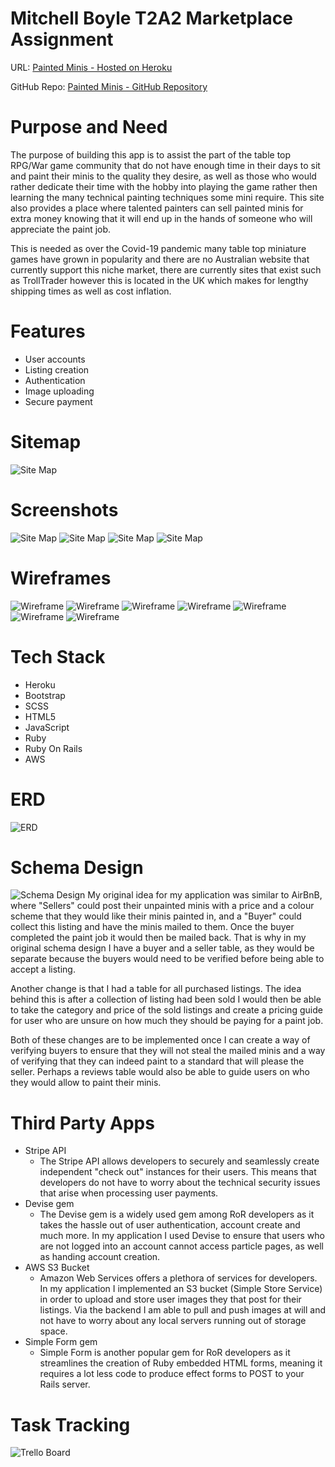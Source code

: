 # Mitchell Boyle T2A2 Marketplace Assignment

URL: [Painted Minis - Hosted on Heroku](https://paintedminis.herokuapp.com/)

GitHub Repo: [Painted Minis - GitHub Repository](https://github.com/BroadwayAus/PaintedMinis)

# Purpose and Need
The purpose of building this app is to assist the part of the table top RPG/War game community that do not have enough time in their days to sit and paint their minis to the quality they desire, as well as those who would rather dedicate their time with the hobby into playing the game rather then learning the many technical painting techniques some mini require. This site also provides a place where talented painters can sell painted minis for extra money knowing that it will end up in the hands of someone who will appreciate the paint job.

This is needed as over the Covid-19 pandemic many table top miniature games have grown in popularity and there are no Australian website that currently support this niche market, there are currently sites that exist such as TrollTrader however this is located in the UK which makes for lengthy shipping times as well as cost inflation.

# Features
- User accounts
- Listing creation
- Authentication
- Image uploading
- Secure payment

# Sitemap
![Site Map](./docs/img/Site_Map.png)

# Screenshots
![Site Map](./docs/img/screenshot1.png)
![Site Map](./docs/img/screenshot2.png)
![Site Map](./docs/img/screenshot3.png)
![Site Map](./docs/img/screenshot4.png)

# Wireframes
![Wireframe](./docs/img/Home.png)
![Wireframe](./docs/img/Home_Mobile.png)
![Wireframe](./docs/img/Browse.png)
![Wireframe](./docs/img/Browse_Mobile.png)
![Wireframe](./docs/img/Post.png)
![Wireframe](./docs/img/Post_Mobile.png)
![Wireframe](./docs/img/Single_Listing.png)

# Tech Stack
- Heroku
- Bootstrap
- SCSS
- HTML5
- JavaScript
- Ruby
- Ruby On Rails
- AWS

# ERD
![ERD](./docs/img/ERD.png)

# Schema Design
![Schema Design](./docs/img/Schema.png)
My original idea for my application was similar to AirBnB, where "Sellers" could post their unpainted minis with a price and a colour scheme that they would like their minis painted in, and a "Buyer" could collect this listing and have the minis mailed to them. Once the buyer completed the paint job it would then be mailed back. That is why in my original schema design I have a buyer and a seller table, as they would be separate because the buyers would need to be verified before being able to accept a listing. 

Another change is that I had a table for all purchased listings. The idea behind this is after a collection of listing had been sold I would then be able to take the category and price of the sold listings and create a pricing guide for user who are unsure on how much they should be paying for a paint job.

Both of these changes are to be implemented once I can create a way of verifying buyers to ensure that they will not steal the mailed minis and a way of verifying that they can indeed paint to a standard that will please the seller. Perhaps a reviews table would also be able to guide users on who they would allow to paint their minis.

# Third Party Apps
- Stripe API
    - The Stripe API allows developers to securely and seamlessly create independent "check out" instances for their users. This means that developers do not have to worry about the technical security issues that arise when processing user payments.
- Devise gem
    - The Devise gem is a widely used gem among RoR developers as it takes the hassle out of user authentication, account create and much more. In my application I used Devise to ensure that users who are not logged into an account cannot access particle pages, as well as handing account creation.
- AWS S3 Bucket
    - Amazon Web Services offers a plethora of services for developers. In my application I implemented an S3 bucket (Simple Store Service) in order to upload and store user images they that post for their listings. Via the backend I am able to pull and push images at will and not have to worry about any local servers running out of storage space.
- Simple Form gem
    - Simple Form is another popular gem for RoR developers as it streamlines the creation of Ruby embedded HTML forms, meaning it requires a lot less code to produce effect forms to POST to your Rails server.

# Task Tracking
![Trello Board](./docs/img/trello.png)
